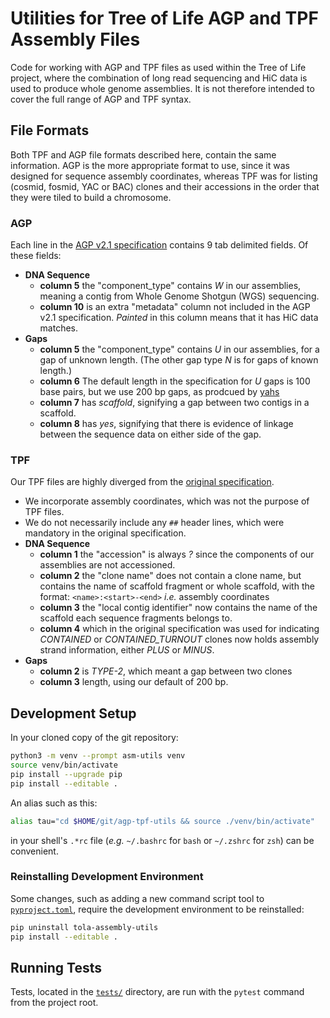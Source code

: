 
# Utilities for Tree of Life AGP and TPF Assembly Files

Code for working with AGP and TPF files as used within the Tree of Life
project, where the combination of long read sequencing and HiC data is used
to produce whole genome assemblies. It is not therefore intended to cover the
full range of AGP and TPF syntax.

## File Formats

Both TPF and AGP file formats described here, contain the same information. AGP
is the more appropriate format to use, since it was designed for sequence
assembly coordinates, whereas TPF was for listing (cosmid, fosmid, YAC or
BAC) clones and their accessions in the order that they were tiled to build a
chromosome.

### AGP

Each line in the
[AGP v2.1 specification](https://www.ncbi.nlm.nih.gov/assembly/agp/AGP_Specification/)
contains 9 tab delimited fields. Of these fields:

- **DNA Sequence**
    - **column 5** the "component_type" contains *W* in our assemblies,
        meaning a contig from Whole Genome Shotgun (WGS) sequencing.
    - **column 10** is an extra "metadata" column not included in the AGP v2.1
        specification. *Painted* in this column means that it has HiC data
        matches.
- **Gaps**
    - **column 5** the "component_type" contains *U* in our assemblies, for a
        gap of unknown length. (The other gap type *N* is for gaps of known
        length.)
    - **column 6** The default length in the specification for *U* gaps is 100
        base pairs, but we use 200 bp gaps, as prodcued by
        [yahs](https://github.com/sanger-tol/yahs)
    - **column 7** has *scaffold*, signifying a gap between two contigs in a
        scaffold.
    - **column 8** has *yes*, signifying that there is evidence of linkage
        between the sequence data on either side of the gap.

### TPF

Our TPF files are highly diverged from the
[original specification](https://www.ncbi.nlm.nih.gov/projects/genome/assembly/TPF_Specification_v1.4_20110215.pdf).

- We incorporate assembly coordinates, which was not the purpose of TPF files.
- We do not necessarily include any `##` header lines, which were mandatory in
  the original specification.
- **DNA Sequence**
    - **column 1** the "accession" is always *?* since the components of
        our assemblies are not accessioned.
    - **column 2** the "clone name" does not contain a clone name, but
        contains the name of scaffold fragment or whole scaffold, with the
        format: `<name>:<start>-<end>` *i.e.* assembly coordinates
    - **column 3** the "local contig identifier" now contains the name of the
        scaffold each sequence fragments belongs to.
    - **column 4** which in the original specification was used for
        indicating *CONTAINED* or *CONTAINED_TURNOUT* clones now holds
        assembly strand information, either *PLUS* or *MINUS*.
- **Gaps**
    - **column 2** is *TYPE-2*, which meant a gap between two clones
    - **column 3** length, using our default of 200 bp.

## Development Setup

In your cloned copy of the git repository:

```sh
python3 -m venv --prompt asm-utils venv
source venv/bin/activate
pip install --upgrade pip
pip install --editable .
```

An alias such as this:

```sh
alias tau="cd $HOME/git/agp-tpf-utils && source ./venv/bin/activate"
```

in your shell's `.*rc` file (*e.g.* `~/.bashrc` for `bash` or `~/.zshrc` for
`zsh`) can be convenient.

### Reinstalling Development Environment

Some changes, such as adding a new command script tool to
[`pyproject.toml`](pyproject.toml), require the development environment to be
reinstalled:

```sh
pip uninstall tola-assembly-utils
pip install --editable .
```

## Running Tests

Tests, located in the [`tests/`](tests) directory, are run with the `pytest`
command from the project root.
